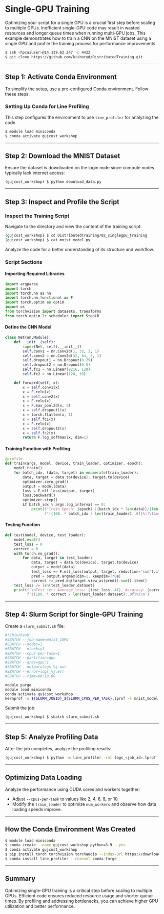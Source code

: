 # **Single-GPU Training**

Optimizing your script for a single GPU is a crucial first step before scaling to multiple GPUs. Inefficient single-GPU code may result in wasted resources and longer queue times when running multi-GPU jobs. This example demonstrates how to train a CNN on the MNIST dataset using a single GPU and profile the training process for performance improvements.

```bash
$ ssh <hpcaiuser>@14.139.62.247 -p 4422
$ git clone https://github.com/kishoryd/DistributedTraining.git
```

---

## **Step 1: Activate Conda Environment**

To simplify the setup, use a pre-configured Conda environment. Follow these steps:

### Setting Up Conda for Line Profiling
This step configures the environment to use `line_profiler` for analyzing the code.

```bash
$ module load miniconda
$ conda activate gujcost_workshop
```

---

## **Step 2: Download the MNIST Dataset**

Ensure the dataset is downloaded on the login node since compute nodes typically lack internet access:

```bash
(gujcost_workshop) $ python download_data.py
```

---

## **Step 3: Inspect and Profile the Script**

### Inspect the Training Script
Navigate to the directory and view the content of the training script:

```bash
(gujcost_workshop) $ cd DistributedTraining/02_singlegpu_training
(gujcost_workshop) $ cat mnist_model.py
```
Analyze the code for a better understanding of its structure and workflow.

### Script Sections

#### Importing Required Libraries
```python
import argparse
import torch
import torch.nn as nn
import torch.nn.functional as F
import torch.optim as optim
import os
from torchvision import datasets, transforms
from torch.optim.lr_scheduler import StepLR
```

#### Define the CNN Model
```python
class Net(nn.Module):
    def __init__(self):
        super(Net, self).__init__()
        self.conv1 = nn.Conv2d(1, 32, 3, 1)
        self.conv2 = nn.Conv2d(32, 64, 3, 1)
        self.dropout1 = nn.Dropout(0.25)
        self.dropout2 = nn.Dropout(0.5)
        self.fc1 = nn.Linear(9216, 128)
        self.fc2 = nn.Linear(128, 10)

    def forward(self, x):
        x = self.conv1(x)
        x = F.relu(x)
        x = self.conv2(x)
        x = F.relu(x)
        x = F.max_pool2d(x, 2)
        x = self.dropout1(x)
        x = torch.flatten(x, 1)
        x = self.fc1(x)
        x = F.relu(x)
        x = self.dropout2(x)
        x = self.fc2(x)
        return F.log_softmax(x, dim=1)
```

#### Training Function with Profiling
```python
@profile
def train(args, model, device, train_loader, optimizer, epoch):
    model.train()
    for batch_idx, (data, target) in enumerate(train_loader):
        data, target = data.to(device), target.to(device)
        optimizer.zero_grad()
        output = model(data)
        loss = F.nll_loss(output, target)
        loss.backward()
        optimizer.step()
        if batch_idx % args.log_interval == 0:
            print(f'Train Epoch: {epoch} [{batch_idx * len(data)}/{len(train_loader.dataset)} ' 
                  f'({100. * batch_idx / len(train_loader):.0f}%)]\tLoss: {loss.item():.6f}')
```

#### Testing Function
```python
def test(model, device, test_loader):
    model.eval()
    test_loss = 0
    correct = 0
    with torch.no_grad():
        for data, target in test_loader:
            data, target = data.to(device), target.to(device)
            output = model(data)
            test_loss += F.nll_loss(output, target, reduction='sum').item()
            pred = output.argmax(dim=1, keepdim=True)
            correct += pred.eq(target.view_as(pred)).sum().item()
    test_loss /= len(test_loader.dataset)
    print(f'\nTest set: Average loss: {test_loss:.4f}, Accuracy: {correct}/{len(test_loader.dataset)} '
          f'({100. * correct / len(test_loader.dataset):.0f}%)\n')
```

---

## **Step 4: Slurm Script for Single-GPU Training**

Create a `slurm_submit.sh` file:

```bash
#!/bin/bash
#SBATCH --job-name=mnist_1GPU
#SBATCH --nodes=1
#SBATCH --ntasks=1
#SBATCH --cpus-per-task=1
#SBATCH --partition=gpu
#SBATCH --gres=gpu:1
#SBATCH --output=logs_%j.out
#SBATCH --error=logs_%j.err
#SBATCH --time=00:10:00

module purge
module load miniconda
conda activate gujcost_workshop
kernprof -o ${SLURM_JOBID}_${SLURM_CPUS_PER_TASK}.lprof -l mnist_model.py --epochs=5
```

Submit the job:

```bash
(gujcost_workshop) $ sbatch slurm_submit.sh
```

---

## **Step 5: Analyze Profiling Data**

After the job completes, analyze the profiling results:

```bash
(gujcost_workshop) $ python -m line_profiler -rmt logs_<job_id>.lprof
```

---

## **Optimizing Data Loading**

Analyze the performance using CUDA cores and workers together:

- Adjust `--cpus-per-task` to values like 2, 4, 6, 8, or 10.
- Modify the `train_loader` to optimize `num_workers` and observe how data loading speeds improve.

---

## **How the Conda Environment Was Created**

```bash
$ module load miniconda
$ conda create --name gujcost_workshop python=3.9 --yes
$ conda activate gujcost_workshop
$ pip install torch torchvision torchaudio --index-url https://download.pytorch.org/whl/cu117
$ conda install line_profiler --channel conda-forge
```

---

## **Summary**

Optimizing single-GPU training is a critical step before scaling to multiple GPUs. Efficient code ensures reduced resource usage and shorter queue times. By profiling and addressing bottlenecks, you can achieve higher GPU utilization and better performance.
